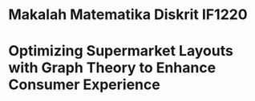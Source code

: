 # Makalah Matematika Diskrit IF1220
# Optimizing Supermarket Layouts with Graph Theory to Enhance Consumer Experience
